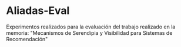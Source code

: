 # Aliadas-Eval
Experimentos realizados para la evaluación del trabajo realizado en la memoria: "Mecanismos de Serendipia y Visibilidad para Sistemas de Recomendación"
